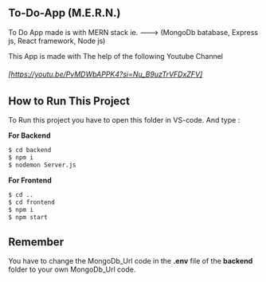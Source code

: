 ## To-Do-App (M.E.R.N.)
 To Do App made is with MERN stack ie. ---> (MongoDb batabase, Express js, React framework, Node js)
 
 This App is made with The help of the following Youtube Channel
 ###### [https://youtu.be/PvMDWbAPPK4?si=Nu_B9uzTrVFDxZFV]



## How to Run This Project
To Run this project you have to open this folder in VS-code. And type :

**For Backend**
```sh
$ cd backend
$ npm i
$ nodemon Server.js
```

**For Frontend**
```sh
$ cd ..
$ cd frontend
$ npm i 
$ npm start
```

## Remember 
You have to change the MongoDb_Url code in the **.env** file of the **backend** folder to your own MongoDb_Url code.

